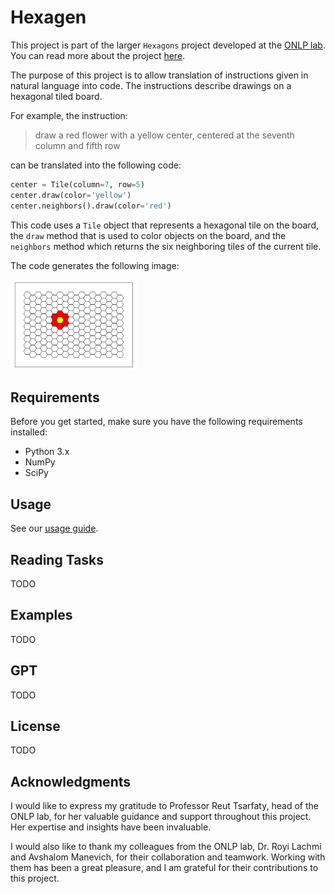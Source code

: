 # Hexagen

This project is part of the larger `Hexagons` project developed at the [ONLP lab](https://nlp.biu.ac.il/~rtsarfaty/onlp).
You can read more about the project [here](https://onlplab.github.io/Hexagons/).

The purpose of this project is to allow translation of instructions given in natural language into code. The instructions describe drawings on a hexagonal tiled board. 

For example, the instruction:

>draw a red flower with a yellow center, centered at the seventh column and fifth row

can be translated into the following code: 
```python
center = Tile(column=7, row=5)
center.draw(color='yellow')
center.neighbors().draw(color='red')
```
This code uses a `Tile` object that represents a hexagonal tile on the board, the `draw` method that is used to color objects on the board, and the `neighbors` method which returns the six neighboring tiles of the current tile.

The code generates the following image:

<img src="docs/board_examples/red_flower_yellow_center.png" alt="red flower with yellow center" width="40%" height="40%">

## Requirements

Before you get started, make sure you have the following requirements installed:

- Python 3.x
- NumPy
- SciPy

## Usage
See our [usage guide](docs/USAGE.md).

## Reading Tasks
TODO

## Examples
TODO

## GPT
TODO

## License
TODO

## Acknowledgments
I would like to express my gratitude to Professor Reut Tsarfaty, head of the ONLP lab, for her valuable guidance and support throughout this project. Her expertise and insights have been invaluable.

I would also like to thank my colleagues from the ONLP lab, Dr. Royi Lachmi and Avshalom Manevich, for their collaboration and teamwork. Working with them has been a great pleasure, and I am grateful for their contributions to this project.
